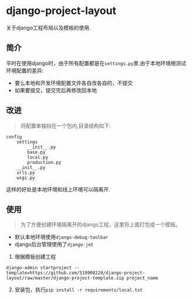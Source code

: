 # django-project-layout
关于django工程布局以及模板的使用.

## 简介
平时在使用django时，由于所有配置都是在```settings.py```里.由于本地环境根测试环境配置的差异:
- 要么本地和开发环境配置文件各自改各自的，不提交
- 如果要提交，提交完后再修改回本地

## 改进
> 将配置单独挡在一个包内,目录结构如下:  

```
config
	settings
		__init__.py
		base.py
		local.py
		production.py
	__init__.py
	urls.py
	wsgi.py
```
这样的好处是本地环境和线上环境可以隔离开.

## 使用
> 为了方便创建环境隔离开的django工程，这里将上面打包成一个模板。
- 默认本地环境使用```django-debug-toolbar```
- django后台管理使用了```django-jet```




1.  根据模板创建工程
```
django-admin startproject --template=https://github.com/510908220/django-project-layout/raw/master/django-project-template.zip project_name
```

2.  安装包，执行```pip install -r requirements/local.txt```


